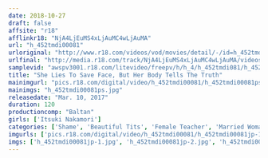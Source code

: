 ```yaml
---
date: 2018-10-27
draft: false
affsite: "r18"
afflinkr18: "NjA4LjEuMS4xLjAuMC4wLjAuMA"
url: "h_452tmdi00081"
urloriginal: "http://www.r18.com/videos/vod/movies/detail/-/id=h_452tmdi00081"
urlfinal: "http://media.r18.com/track/NjA4LjEuMS4xLjAuMC4wLjAuMA/videos/vod/movies/detail/-/id=h_452tmdi00081"
samplevid: "awspv3001.r18.com/litevideo/freepv/h/h_4/h_452tmdi081/h_452tmdi081_dmb_w.mp4"
title: "She Lies To Save Face, But Her Body Tells The Truth"
mainimgurl: "pics.r18.com/digital/video/h_452tmdi00081/h_452tmdi00081ps.jpg"
mainimgs: "h_452tmdi00081ps.jpg"
releasedate: "Mar. 10, 2017"
duration: 120
productioncomp: "Baltan"
girls: ['Itsuki Nakamori']
categories: ['Shame', 'Beautiful Tits', 'Female Teacher', 'Married Woman', 'Adultery', 'Featured Actress', 'Hi-Def']
imgurls: ['pics.r18.com/digital/video/h_452tmdi00081/h_452tmdi00081jp-1.jpg', 'pics.r18.com/digital/video/h_452tmdi00081/h_452tmdi00081jp-2.jpg', 'pics.r18.com/digital/video/h_452tmdi00081/h_452tmdi00081jp-3.jpg', 'pics.r18.com/digital/video/h_452tmdi00081/h_452tmdi00081jp-4.jpg', 'pics.r18.com/digital/video/h_452tmdi00081/h_452tmdi00081jp-5.jpg', 'pics.r18.com/digital/video/h_452tmdi00081/h_452tmdi00081jp-6.jpg', 'pics.r18.com/digital/video/h_452tmdi00081/h_452tmdi00081jp-7.jpg', 'pics.r18.com/digital/video/h_452tmdi00081/h_452tmdi00081jp-8.jpg', 'pics.r18.com/digital/video/h_452tmdi00081/h_452tmdi00081jp-9.jpg', 'pics.r18.com/digital/video/h_452tmdi00081/h_452tmdi00081jp-10.jpg', 'pics.r18.com/digital/video/h_452tmdi00081/h_452tmdi00081jp-11.jpg', 'pics.r18.com/digital/video/h_452tmdi00081/h_452tmdi00081jp-12.jpg', 'pics.r18.com/digital/video/h_452tmdi00081/h_452tmdi00081jp-13.jpg', 'pics.r18.com/digital/video/h_452tmdi00081/h_452tmdi00081jp-14.jpg', 'pics.r18.com/digital/video/h_452tmdi00081/h_452tmdi00081jp-15.jpg', 'pics.r18.com/digital/video/h_452tmdi00081/h_452tmdi00081jp-16.jpg', 'pics.r18.com/digital/video/h_452tmdi00081/h_452tmdi00081jp-17.jpg', 'pics.r18.com/digital/video/h_452tmdi00081/h_452tmdi00081jp-18.jpg', 'pics.r18.com/digital/video/h_452tmdi00081/h_452tmdi00081jp-19.jpg']
imgs: ['h_452tmdi00081jp-1.jpg', 'h_452tmdi00081jp-2.jpg', 'h_452tmdi00081jp-3.jpg', 'h_452tmdi00081jp-4.jpg', 'h_452tmdi00081jp-5.jpg', 'h_452tmdi00081jp-6.jpg', 'h_452tmdi00081jp-7.jpg', 'h_452tmdi00081jp-8.jpg', 'h_452tmdi00081jp-9.jpg', 'h_452tmdi00081jp-10.jpg', 'h_452tmdi00081jp-11.jpg', 'h_452tmdi00081jp-12.jpg', 'h_452tmdi00081jp-13.jpg', 'h_452tmdi00081jp-14.jpg', 'h_452tmdi00081jp-15.jpg', 'h_452tmdi00081jp-16.jpg', 'h_452tmdi00081jp-17.jpg', 'h_452tmdi00081jp-18.jpg', 'h_452tmdi00081jp-19.jpg']
---
```

